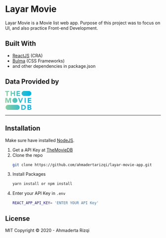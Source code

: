 # Layar Movie
Layar Movie is a Movie list web app. Purpose of this project was to focus on UI, and also practice Front-end Development.

## Built With
- [ReactJS](https://reactjs.org/) (CRA)
- [Bulma](https://bulma.io/) (CSS Frameworks)
- and other dependencies in package.json

## Data Provided by
<a href="https://www.themoviedb.org/">
  <img src="public/tmdb-logo.svg" alt="TMDB-Logo" width="85"/>
</a>  

---

## Installation
Make sure have installed [NodeJS](https://nodejs.org/).
1. Get a API Key at [TheMovieDB](https://www.themoviedb.org/)
2. Clone the repo 
   ```sh
   git clone https://github.com/ahmadertarizqi/layar-movie-app.git
   ```
3. Install Packages
   ```sh
   yarn install or npm install
   ```
4. Enter your API Key in `.env`
   ```sh
   REACT_APP_API_KEY= 'ENTER YOUR API Key'
   ```

## License
MIT Copyright &copy; 2020 - Ahmaderta Rizqi 